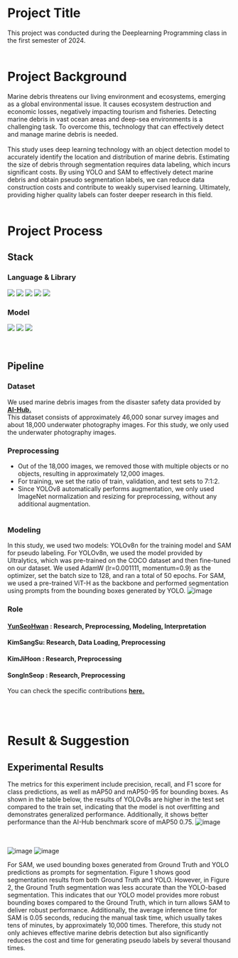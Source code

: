 # Project Title
This project was conducted during the Deeplearning Programming class in the first semester of 2024.
<br><br>

# Project Background 
Marine debris threatens our living environment and ecosystems, emerging as a global environmental issue. It causes ecosystem destruction and economic losses, negatively impacting tourism and fisheries. Detecting marine debris in vast ocean areas and deep-sea environments is a challenging task. To overcome this, technology that can effectively detect and manage marine debris is needed.<br><br>
This study uses deep learning technology with an object detection model to accurately identify the location and distribution of marine debris. Estimating the size of debris through segmentation requires data labeling, which incurs significant costs. By using YOLO and SAM to effectively detect marine debris and obtain pseudo segmentation labels, we can reduce data construction costs and contribute to weakly supervised learning. Ultimately, providing higher quality labels can foster deeper research in this field.
<br><br>

# Project Process  

## Stack
### Language & Library
<div>
  <img src="https://img.shields.io/badge/Python-3776AB?style=flat&logo=python&logoColor=white"/>

  <img src="https://img.shields.io/badge/Pytorch-EE4C2C?style=flat&logo=Pytorch&logoColor=white"/>
  <img src="https://img.shields.io/badge/Numpy-013243?style=flat&logo=Numpy&logoColor=white"/>
  <img src="https://img.shields.io/badge/Pandas-150458?style=flat&logo=Pandas&logoColor=white"/>
  <img src="https://img.shields.io/badge/wandb-ECD53F?style=flat&&logoColor=white"/>
</div>

### Model
<div>
  <img src="https://img.shields.io/badge/YOLOv8-000000?style=flat&logo=&logoColor=white"/>
  <img src="https://img.shields.io/badge/SAM-000000?style=flat&logo=&logoColor=white"/>
  <img src="https://img.shields.io/badge/Sea_thru-000000?style=flat&logo=&logoColor=white"/>
</div>
<br><br>

## Pipeline
### Dataset
We used marine debris images from the disaster safety data provided by [**AI-Hub.**](https://www.aihub.or.kr/aihubdata/data/view.do?currMenu=115&topMenu=100&aihubDataSe=data&dataSetSn=236)   
This dataset consists of approximately 46,000 sonar survey images and about 18,000 underwater photography images. For this study, we only used the underwater photography images.

### Preprocessing
- Out of the 18,000 images, we removed those with multiple objects or no objects, resulting in approximately 12,000 images. 
- For training, we set the ratio of train, validation, and test sets to 7:1:2. 
- Since YOLOv8 automatically performs augmentation, we only used ImageNet normalization and resizing for preprocessing, without any additional augmentation.
<br><br>

### Modeling

In this study, we used two models: YOLOv8n for the training model and SAM for pseudo labeling. For YOLOv8n, we used the model provided by Ultralytics, which was pre-trained on the COCO dataset and then fine-tuned on our dataset. We used AdamW (lr=0.001111, momentum=0.9) as the optimizer, set the batch size to 128, and ran a total of 50 epochs. For SAM, we used a pre-trained ViT-H as the backbone and performed segmentation using prompts from the bounding boxes generated by YOLO.
![image](https://github.com/YunSeoHwan/DL_Programming/assets/48356954/fbafe018-dc23-4570-b5ac-2f9b155cd048)

### Role
#### [**YunSeoHwan**](https://github.com/YunSeoHwan) : Research, Preprocessing, Modeling, Interpretation<br>
#### KimSangSu: Research, Data Loading, Preprocessing
#### KimJiHoon : Research, Preprocessing
#### SongInSeop : Research, Preprocessing <br>

You can check the specific contributions [**here.**](https://github.com/YunSeoHwan/DL_Programming_TeamProject/graphs/contributors)   

<br><br>
# Result & Suggestion
## Experimental Results
The metrics for this experiment include precision, recall, and F1 score for class predictions, as well as mAP50 and mAP50-95 for bounding boxes. As shown in the table below, the results of YOLOv8s are higher in the test set compared to the train set, indicating that the model is not overfitting and demonstrates generalized performance. Additionally, it shows better performance than the AI-Hub benchmark score of mAP50 0.75.
![image](https://github.com/YunSeoHwan/BD_Recommendation_System/assets/48356954/948b2be5-0d2c-4e6e-a985-360f8d241c3f)
<br><Br><br>


![image](https://github.com/YunSeoHwan/BD_Recommendation_System/assets/48356954/424b8f21-52ed-47b1-93e3-0cdaf45f721d)
![image](https://github.com/YunSeoHwan/BD_Recommendation_System/assets/48356954/0f5ca953-9ff3-4e63-bda0-ff1f1c2f28f6)

For SAM, we used bounding boxes generated from Ground Truth and YOLO predictions as prompts for segmentation. Figure 1 shows good segmentation results from both Ground Truth and YOLO. However, in Figure 2, the Ground Truth segmentation was less accurate than the YOLO-based segmentation. This indicates that our YOLO model provides more robust bounding boxes compared to the Ground Truth, which in turn allows SAM to deliver robust performance. Additionally, the average inference time for SAM is 0.05 seconds, reducing the manual task time, which usually takes tens of minutes, by approximately 10,000 times. Therefore, this study not only achieves effective marine debris detection but also significantly reduces the cost and time for generating pseudo labels by several thousand times.

